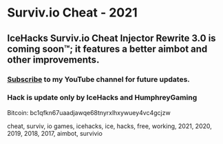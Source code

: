 # Surviv.io Cheat - 2021
## IceHacks Surviv.io Cheat Injector Rewrite 3.0 is coming soon™; it features a better aimbot and other improvements.

### [Subscribe](https://www.youtube.com/c/IceHacks?sub_confirmation=1) to my YouTube channel for future updates.

### Hack is update only by IceHacks and HumphreyGaming

Bitcoin: bc1qfkn67uaadjawqe68tnyrxlhxywuey4vc4gcjzw

cheat, surviv, io games, icehacks, ice, hacks, free, working, 2021, 2020, 2019, 2018, 2017, aimbot, survivio
